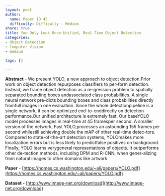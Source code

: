 ```yaml
---
layout: post
author:
  name: Paper ID 45
  difficulty: Difficulty - Medium
share: true
title: You Only Look Once-Unified, Real-Time Object Detection
categories:
- Object Detection
- Computer Vision
- medium

tags: []

---
```

**Abstract** - We present YOLO, a new approach to object detection.Prior work on object detection repurposes classifiers to per-form detection. Instead, we frame object detection as a re-gression problem to spatially separated bounding boxes andassociated class probabilities. A single neural network pre-dicts bounding boxes and class probabilities directly fromfull images in one evaluation. Since the whole detectionpipeline is a single network, it can be optimized end-to-enddirectly on detection performance.Our unified architecture is extremely fast. Our baseYOLO model processes images in real-time at 45 framesper second. A smaller version of the network, Fast YOLO,processes an astounding 155 frames per second whilestill achieving double the mAP of other real-time detec-tors. Compared to state-of-the-art detection systems, YOLOmakes more localization errors but is less likely to predictfalse positives on background. Finally, YOLO learns verygeneral representations of objects. It outperforms other de-tection methods, including DPM and R-CNN, when gener-alizing from natural images to other domains like artwork

**Paper** - [https://homes.cs.washington.edu/~ali/papers/YOLO.pdf](https://homes.cs.washington.edu/~ali/papers/YOLO.pdf)

**Dataset -** [http://www.image-net.org/download](http://www.image-net.org/download)
    